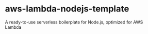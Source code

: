 # aws-lambda-nodejs-template
A ready-to-use serverless boilerplate for Node.js, optimized for AWS Lambda
